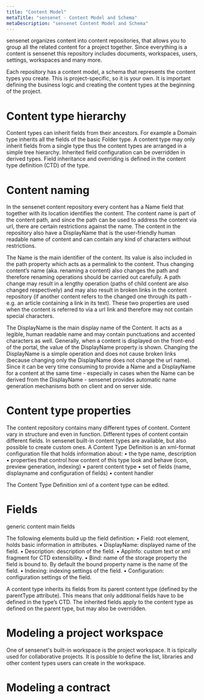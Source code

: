 ```yaml
---
title: "Content Model"
metaTitle: "sensenet - Content Model and Schema"
metaDescription: "sensenet Content Model and Schema"
---
```


sensenet organizes content into content repositories, that allows you to group all the related content for a project together. Since everything is a content is sensenet this repository includes documents, workspaces, users, settings, workspaces and many more.

Each repository has a content model, a schema that represents the content types you create. This is project-specific, so it is your own. It is important defining the business logic and creating the content types at the beginning of the project.

# Content type hierarchy
Content types can inherit fields from their ancestors. For example a Domain type inherits all the fields of the basic Folder type. A content type may only inherit fields from a single type thus the content types are arranged in a simple tree hierarchy. Inherited field configuration can be overridden in derived types. Field inheritance and overriding is defined in the content type definition (CTD) of the type.

# Content naming
In the sensenet content repository every content has a Name field that together with its location identifies the content. The content name is part of the content path, and since the path can be used to address the content via url, there are certain restrictions against the name. The content in the repository also have a DisplayName that is the user-friendly human readable name of content and can contain any kind of characters without restrictions.

The Name is the main identifier of the content. Its value is also included in the path property which acts as a permalink to the content. Thus changing content’s name (aka. renaming a content) also changes the path and therefore renaming operations should be carried out carefully. A path change may result in a lengthy operation (paths of child content are also changed respectively) and may also result in broken links in the content repository (if another content refers to the changed one through its path - e.g. an article containing a link in its text). These two properties are used when the content is referred to via a url link and therefore may not contain special characters.

The DisplayName is the main display name of the Content. It acts as a legible, human readable name and may contain punctuations and accented characters as well. Generally, when a content is displayed on the front-end of the portal, the value of the DisplayName property is shown. Changing the DisplayName is a simple operation and does not cause broken links (because changing only the DisplayName does not change the url name).
Since it can be very time consuming to provide a Name and a DisplayName for a content at the same time - especially in cases when the Name can be derived from the DisplayName - sensenet provides automatic name generation mechanisms both on client and on server side. 

# Content type properties

The content repository contains many different types of content. Content vary in structure and even in function. Different types of content contain different fields. In sensenet built-in content types are available, but also possible to create custom ones.
A Content Type Definition is an xml-format configuration file that holds information about:
•	the type name, description
•	properties that control how content of this type look and behave (icon, preview generation, indexing)
•	parent content type
•	set of fields (name, displayname and configuration of fields)
•	content handler

The Content Type Definition xml of a content type can be edited.

# Fields

generic content main fields

The following elements build up the field definition:
•	Field: root element, holds basic information in attributes.
•	DisplayName: displayed name of the field.
•	Description: description of the field.
•	AppInfo: custom text or xml fragment for CTD extensibility.
•	Bind: name of the storage property the field is bound to. By default the bound property name is the name of the field.
•	Indexing: indexing settings of the field.
•	Configuration: configuration settings of the field.

A content type inherits its fields from its parent content type (defined by the parentType attribute). This means that only additional fields have to be defined in the type’s CTD. The inherited fields apply to the content type as defined on the parent type, but may also be overridden. 

# Modeling a project workspace
One of sensenet's built-in workspace is the project workspace. It is tipically used for collaborative projects. It is possible to define the list, libraries and other content types users can create in the workspace.

# Modeling a contract

